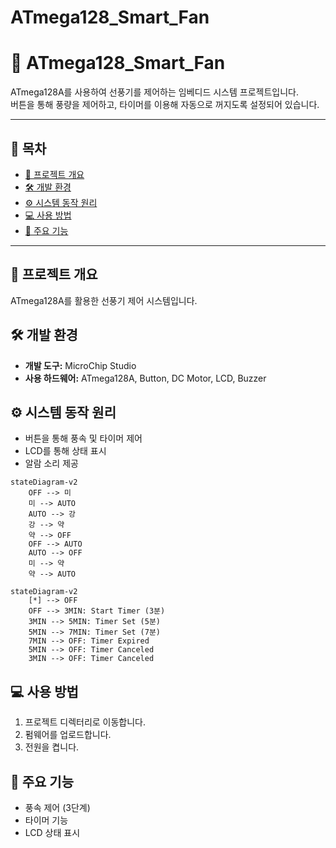 # ATmega128_Smart_Fan

# 🚀 ATmega128_Smart_Fan

ATmega128A를 사용하여 선풍기를 제어하는 임베디드 시스템 프로젝트입니다.  
버튼을 통해 풍량을 제어하고, 타이머를 이용해 자동으로 꺼지도록 설정되어 있습니다.

---

## 📖 목차
- [📌 프로젝트 개요](#📌-프로젝트-개요)
- [🛠️ 개발 환경](#🛠️-개발-환경)
- [⚙️ 시스템 동작 원리](#⚙️-시스템-동작-원리)
- [💻 사용 방법](#💻-사용-방법)
- [🔑 주요 기능](#🔑-주요-기능)

---

## 📌 프로젝트 개요
ATmega128A를 활용한 선풍기 제어 시스템입니다.

## 🛠️ 개발 환경
- **개발 도구:** MicroChip Studio
- **사용 하드웨어:** ATmega128A, Button, DC Motor, LCD, Buzzer

## ⚙️ 시스템 동작 원리
- 버튼을 통해 풍속 및 타이머 제어
- LCD를 통해 상태 표시
- 알람 소리 제공
```mermaid
stateDiagram-v2
    OFF --> 미
    미 --> AUTO
    AUTO --> 강
    강 --> 약
    약 --> OFF
    OFF --> AUTO
    AUTO --> OFF
    미 --> 약
    약 --> AUTO
```
```mermaid
stateDiagram-v2
    [*] --> OFF
    OFF --> 3MIN: Start Timer (3분)
    3MIN --> 5MIN: Timer Set (5분)
    5MIN --> 7MIN: Timer Set (7분)
    7MIN --> OFF: Timer Expired
    5MIN --> OFF: Timer Canceled
    3MIN --> OFF: Timer Canceled
```
## 💻 사용 방법
1. 프로젝트 디렉터리로 이동합니다.
2. 펌웨어를 업로드합니다.
3. 전원을 켭니다.

## 🔑 주요 기능
- 풍속 제어 (3단계)
- 타이머 기능
- LCD 상태 표시
